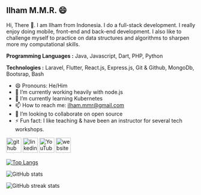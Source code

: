## Ilham M.M.R. 😄

Hi, There 👋. I am Ilham from Indonesia. I do a full-stack development. I really enjoy doing mobile, front-end and back-end development. I also like to challenge myself to practice on data structures and algorithms to sharpen more my computational skills.


**Programming Languages :** Java, Javascript, Dart, PHP, Python

**Technologies :** Laravel, Flutter, React.js, Express.js, Git & Github, MongoDb, Bootsrap, Bash

- 😄 Pronouns: He/Him 
- 🔭 I’m currently working heavily with node.js
- 🌱 I’m currently learning Kubernetes
- 📫 How to reach me: ilham.mmr@gmail.com 
- 👯 I’m looking to collaborate on open source
- ⚡ Fun fact: I like teaching & have been an instructor for several tech workshops. 


[<img src='https://cdn.jsdelivr.net/npm/simple-icons@3.0.1/icons/github.svg' alt='github' height='40'>](https://github.com/ilham-mmr)  [<img src='https://cdn.jsdelivr.net/npm/simple-icons@3.0.1/icons/linkedin.svg' alt='linkedin' height='40'>](https://www.linkedin.com/in/ilham-mmr)  [<img src='https://cdn.jsdelivr.net/npm/simple-icons@3.0.1/icons/youtube.svg' alt='YouTube' height='40'>](https://www.youtube.com/channel/UCECVJAOePu0XqnYMGascaDA)  [<img src='https://cdn.jsdelivr.net/npm/simple-icons@3.0.1/icons/icloud.svg' alt='website' height='40'>](https://ilham-mmr.github.io/)  

[![Top Langs](https://github-readme-stats.vercel.app/api/top-langs/?username=ilham-mmr&theme=dracula&layout=compact)](https://github.com/anuraghazra/github-readme-stats&theme=dracula&layout=compact)

![GitHub stats](https://github-readme-stats.vercel.app/api?username=ilham-mmr&show_icons=true&count_private=true&theme=dracula)  

![GitHub streak stats](https://github-readme-streak-stats.herokuapp.com/?user=ilham-mmr&theme=dracula)  


